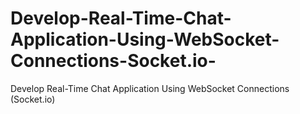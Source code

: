 # Develop-Real-Time-Chat-Application-Using-WebSocket-Connections-Socket.io-
Develop Real-Time Chat Application Using WebSocket Connections (Socket.io)
